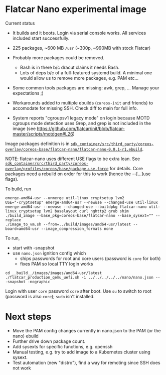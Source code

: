 # Flatcar Nano experimental image

Current status
- It builds and it boots.
  Login via serial console works.
  All services included start successfully.
- 225 packages, ~600 MB `/usr` (~300p, ~990MB with stock Flatcar)

- Probably more packages could be removed.
  - Bash is in there b/c dracut claims it needs Bash.
  - Lots of deps b/c of a full-featured systemd build.
    A minimal one would allow us to remove more packages, e.g. PAM etc...
- Some common tools packages are missing: awk, grep, ...
  Manage your expectations ;)
- Workarounds added to multiple ebuilds (`coreos-init` and friends) to accomodate for missing SSH.
  Check diff to main for full info.
- System reports "cgroupsv1 legacy mode" on login because MOTD cgroups mode detection uses Grep,
  and grep is not included in the image
  (see https://github.com/flatcar/init/blob/flatcar-master/scripts/motdgen#L26)


Image packages definition is in
[`sdk_container/src/third_party/coreos-overlay/coreos-base/flatcar-nano/flatcar-nano-0.0.1-r1.ebuild`](sdk_container/src/third_party/coreos-overlay/coreos-base/flatcar-nano/flatcar-nano-0.0.1-r1.ebuild).

NOTE: flatcar-nano uses different USE flags to be extra lean.
See 
[`sdk_container/src/third_party/coreos-overlay/profiles/coreos/base/package.use.force`](sdk_container/src/third_party/coreos-overlay/profiles/coreos/base/package.use.force)
for details.
Core packages need a rebuild on order for this to work (hence the --[...]use flags).


To build, run
```
emerge-amd64-usr --unmerge util-linux cryptsetup lvm2
USE="-cryptsetup" emerge-amd64-usr --newuse --changed-use util-linux
emerge-amd64-usr --newuse --changed-use --buildpkg flatcar-nano util-linux cryptsetup lvm2 baselayout curl nghttp2 grub shim
./build_image --base_pkg=coreos-base/flatcar-nano --base_sysext="" --replace
./image_to_vm.sh --from=../build/images/amd64-usr/latest --board=amd64-usr --image_compression_formats none
```

To run,
* start with -snapshot
* use `nano.json` ignition config which
  * ships passwords for root and core users (password is `core` for both)
  * fixes PAM so local TTY login works
```
cd __build__/images/images/amd64-usr/latest
./flatcar_production_qemu_uefi.sh -i ../../../../../nano/nano.json -- -snapshot -nographic
```

Login with user `core` password `core` after boot.
Use `su` to switch to root (password is also `core`); `sudo` isn't installed.


# Next steps
- Move the PAM config changes currently in nano.json to the PAM (or the nano) ebuild
- Further drive down package count.
- Add sysexts for specific functions, e.g. openssh
- Manual testing, e.g. try to add image to a Kubernetes cluster using sysext.
- Test automation (new "distro"), find a way for remoting since SSH does not work
